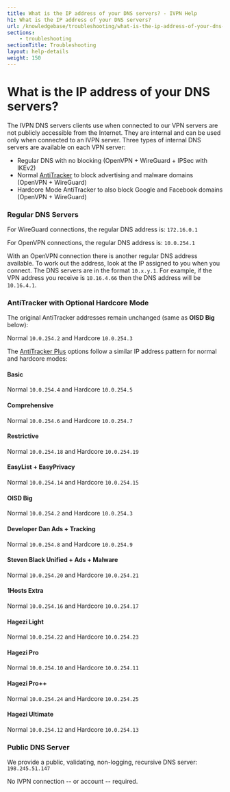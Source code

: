 ```yaml
---
title: What is the IP address of your DNS servers? - IVPN Help
h1: What is the IP address of your DNS servers?
url: /knowledgebase/troubleshooting/what-is-the-ip-address-of-your-dns-servers/
sections:
    - troubleshooting
sectionTitle: Troubleshooting
layout: help-details
weight: 150
---
```

# What is the IP address of your DNS servers?

The IVPN DNS servers clients use when connected to our VPN servers are not publicly accessible from the Internet. They are internal and can be used only when connected to an IVPN server.  Three types of internal DNS servers are available on each VPN server:

* Regular DNS with no blocking (OpenVPN + WireGuard + IPSec with IKEv2)
* Normal [AntiTracker](/antitracker/) to block advertising and malware domains (OpenVPN + WireGuard)
* Hardcore Mode AntiTracker to also block Google and Facebook domains (OpenVPN + WireGuard)


### Regular DNS Servers

For WireGuard connections, the regular DNS address is: `172.16.0.1`

For OpenVPN connections, the regular DNS address is: `10.0.254.1`

With an OpenVPN connection there is another regular DNS address available.  To work out the address, look at the IP assigned to you when you connect. The DNS servers are in the format `10.x.y.1`. For example, if the VPN address you receive is `10.16.4.66` then the DNS address will be `10.16.4.1`.


### AntiTracker with Optional Hardcore Mode

The original AntiTracker addresses remain unchanged (same as **OISD Big** below):

Normal   `10.0.254.2` and 
Hardcore `10.0.254.3`

The [AntiTracker Plus](/knowledgebase/general/antitracker-plus-lists-explained/) options follow a similar IP address pattern for normal and hardcore modes:

#### Basic
Normal   `10.0.254.4` and 
Hardcore `10.0.254.5`

#### Comprehensive
Normal   `10.0.254.6` and 
Hardcore `10.0.254.7`

#### Restrictive
Normal   `10.0.254.18` and 
Hardcore `10.0.254.19`

#### EasyList + EasyPrivacy
Normal   `10.0.254.14` and 
Hardcore `10.0.254.15`

#### OISD Big
Normal   `10.0.254.2` and 
Hardcore `10.0.254.3`

#### Developer Dan Ads + Tracking
Normal   `10.0.254.8` and 
Hardcore `10.0.254.9`

#### Steven Black Unified + Ads + Malware
Normal   `10.0.254.20` and 
Hardcore `10.0.254.21`

#### 1Hosts Extra
Normal   `10.0.254.16` and 
Hardcore `10.0.254.17`

#### Hagezi Light
Normal   `10.0.254.22` and 
Hardcore `10.0.254.23`

#### Hagezi Pro
Normal   `10.0.254.10` and 
Hardcore `10.0.254.11`

#### Hagezi Pro++
Normal   `10.0.254.24` and 
Hardcore  `10.0.254.25`

#### Hagezi Ultimate
Normal   `10.0.254.12` and 
Hardcore `10.0.254.13`


### Public DNS Server

We provide a public, validating, non-logging, recursive DNS server: `198.245.51.147`

No IVPN connection -- or account -- required.
